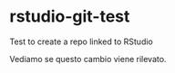 # rstudio-git-test
Test to create a repo linked to RStudio

Vediamo se questo cambio viene rilevato.
